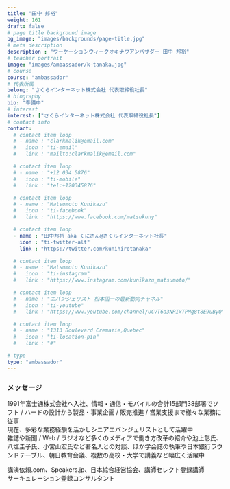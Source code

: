 ```yaml
---
title: "田中 邦裕"
weight: 161
draft: false
# page title background image
bg_image: "images/backgrounds/page-title.jpg"
# meta description
description : "ワーケーションウィークオキナワアンバサダー 田中 邦裕"
# teacher portrait
image: "images/ambassador/k-tanaka.jpg"
# course
course: "ambassador"
# 代表所属
belong: "さくらインターネット株式会社 代表取締役社長"
# biography
bio: "準備中"
# interest
interest: ["さくらインターネット株式会社 代表取締役社長"]
# contact info
contact:
  # contact item loop
  # - name : "clarkmalik@email.com"
  #   icon : "ti-email"
  #   link : "mailto:clarkmalik@email.com"

  # contact item loop
  # - name : "+12 034 5876"
  #   icon : "ti-mobile"
  #   link : "tel:+120345876"

  # contact item loop
  # - name : "Matsumoto Kunikazu"
  #   icon : "ti-facebook"
  #   link : "https://www.facebook.com/matsukuny"

  # contact item loop
  - name : "田中邦裕 aka くにさん@さくらインターネット社長"
    icon : "ti-twitter-alt"
    link : "https://twitter.com/kunihirotanaka"

  # contact item loop
  # - name : "Matsumoto Kunikazu"
  #   icon : "ti-instagram"
  #   link : "https://www.instagram.com/kunikazu_matsumoto/"

  # contact item loop
  # - name : "エバンジェリスト 松本国一の最新動向チャネル"
  #   icon : "ti-youtube"
  #   link : "https://www.youtube.com/channel/UCvT6a3NRIxTPMg8t8E9uByQ"

  # contact item loop
  # - name : "1313 Boulevard Cremazie,Quebec"
  #   icon : "ti-location-pin"
  #   link : "#"

# type
type: "ambassador"
---
```


### メッセージ

1991年富士通株式会社へ入社、情報・通信・モバイルの合計15部門38部署でソフト / ハードの設計から製品・事業企画 / 販売推進 / 営業支援まで様々な業務に従事  
現在、多彩な業務経験を活かしシニアエバンジェリストとして活躍中  
雑誌や新聞 / Web / ラジオなど多くのメディアで働き方改革の紹介や池上彰氏、八塩圭子氏、小宮山宏氏など著名人との対談、ほか学会誌の執筆や日本銀行ラウンドテーブル、朝日教育会議、複数の高校・大学で講義など幅広く活躍中  
  
講演依頼.com、Speakers.jp、日本綜合経営協会、講師セレクト登録講師  
サーキュレーション登録コンサルタント
